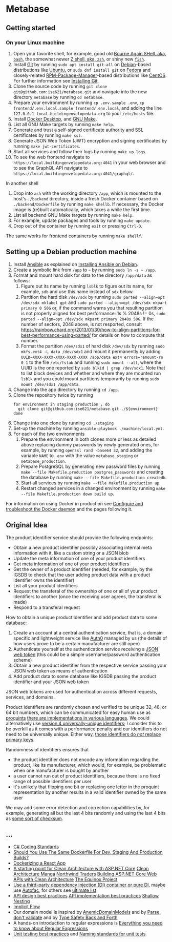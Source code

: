 # Metabase

## Getting started

### On your Linux machine
1. Open your favorite shell, for example, good old
   [Bourne Again SHell, aka, `bash`](https://www.gnu.org/software/bash/),
   the somewhat newer
   [Z shell, aka, `zsh`](https://www.zsh.org/),
   or shiny new
   [`fish`](https://fishshell.com/).
2. Install [Git](https://git-scm.com/) by running
   `sudo apt install git-all` on [Debian](https://www.debian.org/)-based
   distributions like [Ubuntu](https://ubuntu.com/), or
   `sudo dnf install git` on [Fedora](https://getfedora.org/) and closely-related
   [RPM-Package-Manager](https://rpm.org/)-based distributions like
   [CentOS](https://www.centos.org/). For further information see
   [Installing Git](https://git-scm.com/book/en/v2/Getting-Started-Installing-Git).
3. Clone the source code by running
   `git clone git@github.com:ise621/metabase.git` and navigate
   into the new directory `metabase` by running `cd metabase`.
4. Prepare your environment by running `cp .env.sample .env`,
   `cp frontend/.env.local.sample frontend/.env.local`, and adding the line
   `127.0.0.1 local.buildingenvelopedata.org` to your `/etc/hosts` file.
5. Install [Docker Desktop](https://www.docker.com/products/docker-desktop), and
   [GNU Make](https://www.gnu.org/software/make/).
6. List all GNU Make targets by running `make help`.
7. Generate and trust a self-signed certificate authority and SSL certificates
   by running `make ssl`.
8. Generate JSON Web Token (JWT) encryption and signing certificates by running
   `make jwt-certificates`.
9. Start all services and follow their logs by running `make up logs`.
10. To see the web frontend navigate to
   `https://local.buildingenvelopedata.org:4041` in your web browser and to see
   the GraphQL API navigate to
   `https://local.buildingenvelopedata.org:4041/graphql/`.

In another shell
1. Drop into `ash` with the working directory `/app`, which is mounted to the
   host's `./backend` directory, inside a fresh Docker container based on
   `./backend/Dockerfile` by running `make shellb`.  If necessary, the Docker
   image is (re)built automatically, which takes a while the first time.
2. List all backend GNU Make targets by running `make help`.
3. For example, update packages and tools by running `make update`.
4. Drop out of the container by running `exit` or pressing `Ctrl-D`.

The same works for frontend containers by running `make shellf`.

## Setting up a Debian production machine
1. Install [Ansible](https://www.ansible.com) as explained on
   [Installing Ansible on Debian](https://docs.ansible.com/ansible/latest/installation_guide/intro_installation.html#installing-ansible-on-debian).
1. Create a symbolic link from `/app` to `~` by running `sudo ln -s ~ /app`.
1. Format and mount hard disk for data to the directory `/app/data` as follows:
   1. Figure out its name by running `lsblk` to figure out its name, for
      example, `sdb` and use this name instead of `sdx` below.
   1. Partition the hard disk `/dev/sdx` by running
      `sudo parted --align=opt /dev/sdx mklabel gpt`
      and
      `sudo parted --align=opt /dev/sdx mkpart primary 0 50G`
      or, if the command warns you that resulting partition is not properly
      aligned for best performance: 1s % 2048s != 0s,
      `sudo parted --align=opt /dev/sdx mkpart primary 2048s 50G`.
      If the number of sectors, 2048 above, is not resported, consult
      https://rainbow.chard.org/2013/01/30/how-to-align-partitions-for-best-performance-using-parted/
      for details on how to compute that number.
   1. Format the partition `/dev/sdx1` of hard disk `/dev/sdx` by running
      `sudo mkfs.ext4 -L data /dev/sdx1`
      and mount it permanently by adding
      `UUID=XXXX-XXXX-XXXX-XXXX-XXXX /app/data ext4 errors=remount-ro 0 1`
      to the file `/etc/fstab` and running
      `sudo mount --all`,
      where the UUID is the one reported by
      `sudo blkid | grep /dev/sdx1`.
      Note that to list block devices and whether and where they are
      mounted run `lsblk` and you could mount partitions temporarily by running
      `sudo mount /dev/sdx1 /app/data`.
1. Change into the app directory by running `cd /app`.
1. Clone the repository twice by running
   ```
   for environment in staging production ; do
     git clone git@github.com:ise621/metabase.git ./${environment}
   done
   ```
1. Change into one clone by running `cd ./staging`
1. Set-up the machine by running `ansible-playbook ./machine/local.yml`.
1. For each of the two environments
   1. Prepare the environment in both clones more or less as detailed above
      replacing dummy passwords by newly generated ones, for example, by running
      `openssl rand -base64 32`,
      and adding the variable `NAME` to `.env` with the value
      `metabase_staging` or `metabase_production`.
   1. Prepare PostgreSQL by generating new password files by running
      `make --file Makefile.production postgres_passwords`
      and creating the database by running
      `make --file Makefile.production createdb`.
   1. Start all services by running
      `make --file Makefile.production up`.
   1. Restart changed services in a changed environment by running
      `make --file Makefile.production down build up`.

For information on using Docker in production see
[Configure and troubleshoot the Docker daemon](https://docs.docker.com/config/daemon/)
and the pages following it.

## Original Idea

The product identifier service should provide the following endpoints:
* Obtain a new product identifier possibly associating internal meta information with it, like a custom string or a JSON blob
* Update the meta information of one of your product identifiers
* Get meta information of one of your product identifiers
* Get the owner of a product identifier (needed, for example, by the IGSDB to check that the user adding product data with a product identifier owns the identifier)
* List all your product identifiers
* Request the transferal of the ownership of one or all of your product identifiers to another (once the receiving user agrees, the transferal is made)
* Respond to a transferal request

How to obtain a unique product identifier and add product data to some database:
1. Create an account at a central authentication service, that is, a domain specific and lightweight service like [Auth0](https://auth0.com) managed by us (the details of how users prove to be a certain manufacturer are still open)
2. Authenticate yourself at the authentication service receiving a [JSON web token](https://jwt.io) (this could be a simple username/password authentication scheme)
3. Obtain a new product identifier from the respective service passing your JSON web token as means of authentication
4. Add product data to some database like IGSDB passing the product identifier and your JSON web token

JSON web tokens are used for authentication across different requests, services, and domains.

Product identifiers are randomly chosen and verified to be unique 32, 48, or 64 bit numbers, which can be communicated for easy human use as [proquints](https://arxiv.org/html/0901.4016) [there are implementations in various languages](https://github.com/dsw/proquint). We could alternatively use [version 4 universally-unique identifiers](https://tools.ietf.org/html/rfc4122); I consider this to be overkill as it comes with a performance penalty and our identifiers do not need to be universally unique. Either way, [those identifiers do _not_ replace primary keys](https://tomharrisonjr.com/uuid-or-guid-as-primary-keys-be-careful-7b2aa3dcb439).

Randomness of identifiers ensures that
* the product identifier does not encode any information regarding the product, like its manufacturer, which would, for example, be problematic when one manufacturer is bought by another
* a user cannot run out of product identifiers, because there is no fixed range of possible identifiers per user
* it's unlikely that flipping one bit or replacing one letter in the proquint representation by another results in a valid identifier owned by the same user

We may add some error detection and correction capabilities by, for example, generating all but the last 4 bits randomly and using the last 4 bits as [some sort of checksum](https://en.wikipedia.org/wiki/Checksum).

## ...

- [C# Coding Standards](https://www.dofactory.com/reference/csharp-coding-standards)
- [Should You Use The Same Dockerfile For Dev, Staging And Production Builds?](https://vsupalov.com/same-dockerfile-dev-staging-production/)
- [Dockerizing a React App](https://mherman.org/blog/dockerizing-a-react-app/)
- [A starting point for Clean Architecture with ASP.NET Core](https://github.com/ardalis/CleanArchitecture)
  [Clean Architecture Manga](https://github.com/ivanpaulovich/clean-architecture-manga)
  [Northwind Traders](https://github.com/JasonGT/NorthwindTraders)
  [Building ASP.NET Core Web APIs with Clean Architecture](https://fullstackmark.com/post/18/building-aspnet-core-web-apis-with-clean-architecture)
  [The Equinox Project](https://github.com/EduardoPires/EquinoxProject)
- [Use a third-party dependency injection (DI) container or pure DI](https://stackoverflow.com/questions/30681477/why-would-one-use-a-third-party-di-container-over-the-built-in-asp-net-core-di-c/30682214#30682214), maybe use [Autofac](https://autofac.org/), for others see [ultimate list](Shttps://www.claudiobernasconi.ch/2019/01/24/the-ultimate-list-of-net-dependency-injection-frameworks/)
- [API design best practices](https://docs.microsoft.com/en-us/azure/architecture/best-practices/api-design)
  [API implementation best practices](https://docs.microsoft.com/en-us/azure/architecture/best-practices/api-implementation)
  [Shallow Nesting](https://guides.rubyonrails.org/routing.html#shallow-nesting)
- [Implicit Flow](https://auth0.com/docs/flows/concepts/implicit)
- Our domain model is inspired by
    [AnemicDomainModels](https://github.com/vkhorikov/AnemicDomainModel/tree/master/After/src/Logic/Customers)
    and by
    [Parse, don't validate](https://lexi-lambda.github.io/blog/2019/11/05/parse-don-t-validate/)
    and by
    [Type Safety Back and Forth](https://www.parsonsmatt.org/2017/10/11/type_safety_back_and_forth.html)
- A hands-on introduction to regular expressions is [Everything you need to know about Regular Expressions](https://towardsdatascience.com/everything-you-need-to-know-about-regular-expressions-8f622fe10b03)
- [Unit testing best practices](https://docs.microsoft.com/en-us/dotnet/core/testing/unit-testing-best-practices)
  and
  [Naming standards for unit tests](https://osherove.com/blog/2005/4/3/naming-standards-for-unit-tests.html)
